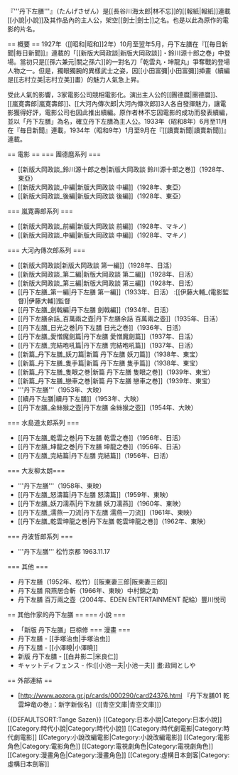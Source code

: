 『'''丹下左膳'''』（たんげさぜん）是[[長谷川海太郎|林不忘]]的[[報紙|報紙]]連載[[小說|小說]]及其作品內的主人公，架空[[劍士|劍士]]之名。也是以此為原作的電影的片名。

== 概要 ==
1927年（[[昭和|昭和]]2年）10月至翌年5月，丹下左膳在『[[毎日新聞|毎日新聞]]』連載的「[[新版大岡政談|新版大岡政談]]・鈴川源十郎之巻」中登場。當初只是[[孫六兼元|關之孫六]]的一對名刀「乾雲丸・坤龍丸」爭奪戰的登場人物之一。但是，獨眼獨腕的異樣武士之姿，因[[小田富彌|小田富彌]]揷畫（續編是[[志村立美|志村立美]]畫）的魅力人氣急上昇。

受此人氣的影響，3家電影公司競相電影化。演出主人公的[[團德麿|團德麿]]、[[嵐寛壽郎|嵐寛壽郎]]、[[大河內傳次郎|大河內傳次郎]]3人各自發揮魅力，讓電影獲得好評，電影公司也因此推出續編。原作者林不忘因電影的成功而發表續編，並以「丹下左膳」為名，確立丹下左膳為主人公。1933年（昭和8年）6月至11月在『毎日新聞』連載，1934年（昭和9年）1月至9月在『[[讀賣新聞|讀賣新聞]]』連載。

== 電影 ==
=== 團德麿系列 ===
* [[新版大岡政談_鈴川源十郎之巻|新版大岡政談 鈴川源十郎之巻]]（1928年、東亞）
* [[新版大岡政談_中編|新版大岡政談 中編]]（1928年、東亞）
* [[新版大岡政談_後編|新版大岡政談 後編]]（1928年、東亞）

=== 嵐寛壽郎系列 ===
* [[新版大岡政談_前編|新版大岡政談 前編]]（1928年、マキノ）
* [[新版大岡政談_中編|新版大岡政談 中編]]（1928年、マキノ）

=== 大河內傳次郎系列 ===
* [[新版大岡政談|新版大岡政談 第一編]]（1928年、日活）
* [[新版大岡政談_第二編|新版大岡政談 第二編]]（1928年、日活）
* [[新版大岡政談_第三編|新版大岡政談 第三編]]（1928年、日活）
* [[丹下左膳_第一編|丹下左膳 第一編]]（1933年、日活）
:[[伊藤大輔_(電影監督)|伊藤大輔]]監督
* [[丹下左膳_劍戟編|丹下左膳 劍戟編]]（1934年、日活）
* [[丹下左膳余話_百萬兩之壺|丹下左膳余話 百萬兩之壺]]（1935年、日活）
* [[丹下左膳_日光之巻|丹下左膳 日光之巻]]（1936年、日活）
* [[丹下左膳_愛憎魔劍篇|丹下左膳 愛憎魔劍篇]]（1937年、日活）
* [[丹下左膳_完結咆吼篇|丹下左膳 完結咆吼篇]]（1937年、日活）
* [[新篇_丹下左膳_妖刀篇|新篇 丹下左膳 妖刀篇]]（1938年、東宝）
* [[新篇_丹下左膳_隻手篇|新篇 丹下左膳 隻手篇]]（1938年、東宝）
* [[新篇_丹下左膳_隻眼之巻|新篇 丹下左膳 隻眼之巻]]（1939年、東宝）
* [[新篇_丹下左膳_戀車之巻|新篇 丹下左膳 戀車之巻]]（1939年、東宝）
* '''丹下左膳'''（1953年、大映）
* [[續丹下左膳|續丹下左膳]]（1953年、大映）
* [[丹下左膳_金絲猴之壺|丹下左膳 金絲猴之壺]]（1954年、大映）

=== 水島道太郎系列 ===
* [[丹下左膳_乾雲之巻|丹下左膳 乾雲之巻]]（1956年、日活）
* [[丹下左膳_坤龍之巻|丹下左膳 坤龍之巻]]（1956年、日活）
* [[丹下左膳_完結篇|丹下左膳 完結篇]]（1956年、日活）

=== 大友柳太朗===
* '''丹下左膳'''（1958年、東映）
* [[丹下左膳_怒濤篇|丹下左膳 怒濤篇]]（1959年、東映）
* [[丹下左膳_妖刀濡燕|丹下左膳 妖刀濡燕]]（1960年、東映）
* [[丹下左膳_濡燕一刀流|丹下左膳 濡燕一刀流]]（1961年、東映）
* [[丹下左膳_乾雲坤龍之巻|丹下左膳 乾雲坤龍之巻]]（1962年、東映）

=== 丹波哲郎系列 ===
* '''丹下左膳''' 松竹京都 1963.11.17　

=== 其他 ===
* 丹下左膳（1952年、松竹）[[阪東妻三郎|阪東妻三郎]]
* 丹下左膳 飛燕居合斬（1966年、東映）中村錦之助
* 丹下左膳 百万兩之壺（2004年、EDEN ENTERTAINMENT 配給）豐川悦司

== 其他作家的丹下左膳 ==
=== 小說 ===
* 「新版 丹下左膳」巨椋修
=== 漫畫 ===
* 丹下左膳 - [[手塚治虫|手塚治虫]]
* 丹下左膳 - [[小澤曉|小澤曉]]
* 新版 丹下左膳 - [[白井影二|米良仁]]
* キャットディフェンス - 作:[[小池一夫|小池一夫]] 畫:政岡としや

== 外部連結 ==
* [http://www.aozora.gr.jp/cards/000290/card24376.html 『丹下左膳01 乾雲坤竜の巻』：新字新仮名]（[[青空文庫|青空文庫]]）

{{DEFAULTSORT:Tange Sazen}}
[[Category:日本小說|Category:日本小說]]
[[Category:時代小說|Category:時代小說]]
[[Category:時代劇電影|Category:時代劇電影]]
[[Category:小說改編電影|Category:小說改編電影]]
[[Category:電影角色|Category:電影角色]]
[[Category:電視劇角色|Category:電視劇角色]]
[[Category:漫畫角色|Category:漫畫角色]]
[[Category:虛構日本劍客|Category:虛構日本劍客]]